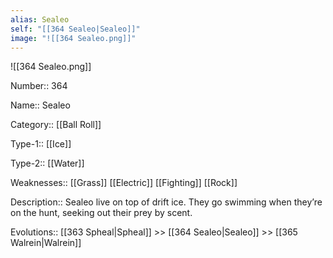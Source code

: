 ```yaml
---
alias: Sealeo
self: "[[364 Sealeo|Sealeo]]"
image: "![[364 Sealeo.png]]"
---
```


![[364 Sealeo.png]]

Number:: 364

Name:: Sealeo

Category:: [[Ball Roll]]

Type-1:: [[Ice]]

Type-2:: [[Water]]

Weaknesses:: [[Grass]] [[Electric]] [[Fighting]] [[Rock]]

Description:: Sealeo live on top of drift ice. They go swimming when they’re on the hunt, seeking out their prey by scent.

Evolutions:: [[363 Spheal|Spheal]] >> [[364 Sealeo|Sealeo]] >> [[365 Walrein|Walrein]]

